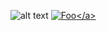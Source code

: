 ![alt text](https://i.ibb.co/59scyTp/Screenshot-2022-12-12-194138.png)
<a href="http://google.com.au/" rel="some text">![Foo]([http://www.google.com.au/images/nav_logo7.png](https://cdn-icons-png.flaticon.com/512/174/174325.png))</a>
